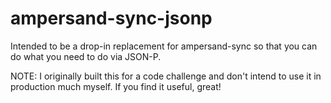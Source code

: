 # ampersand-sync-jsonp

Intended to be a drop-in replacement for ampersand-sync so that you can do what you need to do via JSON-P.

NOTE: I originally built this for a code challenge and don't intend to use it in production much myself. If you find it useful, great!
